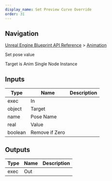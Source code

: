 ```yaml
---
display_name: Set Preview Curve Override
order: 31
---
```

## Navigation

[Unreal Engine Blueprint API Reference](https://dev.epicgames.com/documentation/en-us/unreal-engine/BlueprintAPI) > [Animation](https://dev.epicgames.com/documentation/en-us/unreal-engine/BlueprintAPI/Animation)

Set pose value

Target is Anim Single Node Instance

## Inputs

| Type | Name | Description |
| --- | --- | --- |
| exec | In |  |
| object | Target |  |
| name | Pose Name |  |
| real | Value |  |
| boolean | Remove if Zero |  |

## Outputs

| Type | Name | Description |
| --- | --- | --- |
| exec | Out |  |
